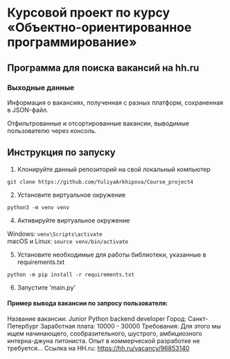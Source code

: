 # Курсовой проект по курсу «Объектно-ориентированное программирование»
## Программа для поиска вакансий на hh.ru
### Выходные данные
Информация о вакансиях, полученная с разных платформ, сохраненная в JSON-файл.

Отфильтрованные и отсортированные вакансии, выводимые пользователю через консоль.

## Инструкция по запуску
1. Клонируйте данный репозиторий на свой локальный компьютер
   
`git clone https://github.com/YuliyaArkhipova/Course_project4`  

2. Установите виртуальное окружение

`python3 -m venv venv`

4. Активируйте виртуальное окружение
   
Windows: `venv\Scripts\activate`  
macOS и Linux: `source venv/bin/activate` 

5. Установите необходимые для работы библиотеки, указанные в requirements.txt
   
`python -m pip install -r requirements.txt`  

6. Запустите 'main.py'

#### Пример вывода вакансии по запросу пользователя:
Название вакансии: Junior Python backend developer
Город: Санкт-Петербург
Заработная плата: 10000 - 30000
Требования: Для этого мы ищем начинающего, сообразительного, шустрого, амбициозного интерна-джуна питониста. Опыт в коммерческой разработке не требуется...
Cсылка на HH.ru: https://hh.ru/vacancy/96853140
